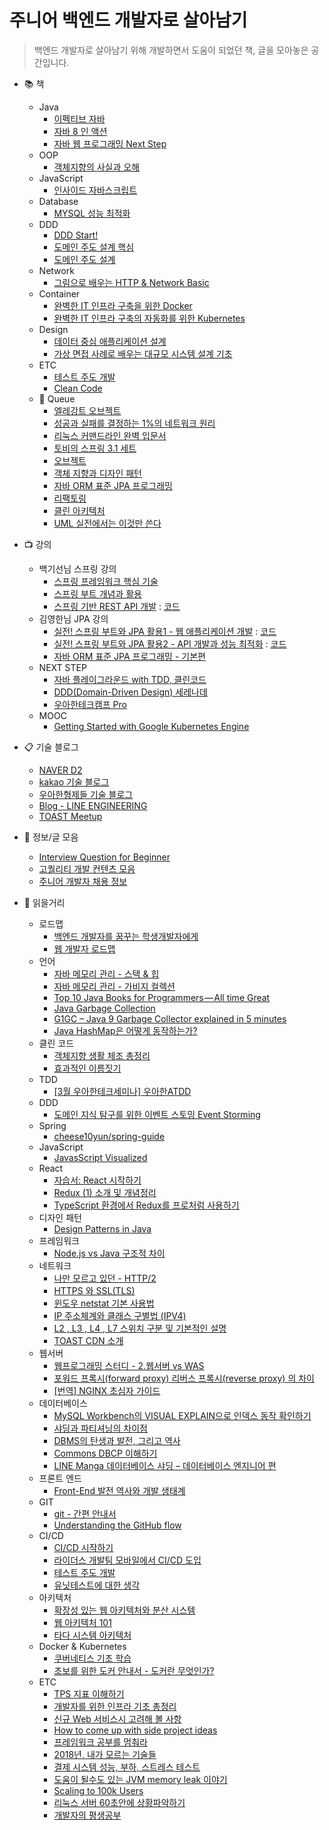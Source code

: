# 주니어 백엔드 개발자로 살아남기
> 백엔드 개발자로 살아남기 위해 개발하면서 도움이 되었던 책, 글을 모아놓은 공간입니다.

- :books: 책
	- Java
		- [이펙티브 자바](https://book.naver.com/bookdb/book_detail.nhn?bid=14097515)
		- [자바 8 인 액션](https://book.naver.com/bookdb/book_detail.nhn?bid=8883567)
		- [자바 웹 프로그래밍 Next Step](https://book.naver.com/bookdb/book_detail.nhn?bid=11037465)
	- OOP
		- [객체지향의 사실과 오해](https://book.naver.com/bookdb/book_detail.nhn?bid=9145968)
	- JavaScript
		- [인사이드 자바스크립트](https://book.naver.com/bookdb/book_detail.nhn?bid=7400243)
	- Database
		- [MYSQL 성능 최적화](https://book.naver.com/bookdb/book_detail.nhn?bid=6397948)
	- DDD
		- [DDD Start!](https://book.naver.com/bookdb/book_detail.nhn?bid=10615650)
		- [도메인 주도 설계 핵심](https://book.naver.com/bookdb/book_detail.nhn?bid=12547690)
		- [도메인 주도 설계](https://book.naver.com/bookdb/book_detail.nhn?bid=6680572)
	- Network
		- [그림으로 배우는 HTTP & Network Basic](https://book.naver.com/bookdb/book_detail.nhn?bid=8657832)
	- Container
		- [완벽한 IT 인프라 구축을 위한 Docker](https://book.naver.com/bookdb/book_detail.nhn?bid=13987575)
		- [완벽한 IT 인프라 구축의 자동화를 위한 Kubernetes](https://book.naver.com/bookdb/book_detail.nhn?bid=15476569) 
	- Design
		- [데이터 중심 애플리케이션 설계](https://book.naver.com/bookdb/book_detail.nhn?bid=13483879)
		- [가상 면접 사례로 배우는 대규모 시스템 설계 기초](https://book.naver.com/bookdb/book_detail.nhn?bid=20756755)	
	- ETC
		- [테스트 주도 개발](https://book.naver.com/bookdb/book_detail.nhn?bid=7443642)
		- [Clean Code](https://book.naver.com/bookdb/book_detail.nhn?bid=7390287)
	- 🚧 Queue
		- [엘레강트 오브젝트](https://book.naver.com/bookdb/book_detail.nhn?bid=17651286)
		- [성공과 실패를 결정하는 1%의 네트워크 원리](https://book.naver.com/bookdb/book_detail.nhn?bid=16386986)
		- [리눅스 커맨드라인 완벽 입문서](https://book.naver.com/bookdb/book_detail.nhn?bid=7112622)
		- [토비의 스프링 3.1 세트](https://book.naver.com/bookdb/book_detail.nhn?bid=7006516)
		- [오브젝트](https://book.naver.com/bookdb/book_detail.nhn?bid=15007773)
		- [객체 지향과 디자인 패턴](https://book.naver.com/bookdb/book_detail.nhn?bid=7255217)
		- [자바 ORM 표준 JPA 프로그래밍](https://book.naver.com/bookdb/book_detail.nhn?bid=9252528)
		- [리팩토링](https://book.naver.com/bookdb/book_detail.nhn?bid=7047630)
		- [클린 아키텍처](https://book.naver.com/bookdb/book_detail.nhn?bid=15303798)
		- [UML 실전에서는 이것만 쓴다](https://book.naver.com/bookdb/book_detail.nhn?bid=6439362)
- :tv: 강의
	- 백기선님 스프링 강의
		- [스프링 프레임워크 핵심 기술](https://www.inflearn.com/course/spring-framework_core/)
		- [스프링 부트 개념과 활용](https://www.inflearn.com/course/%EC%8A%A4%ED%94%84%EB%A7%81%EB%B6%80%ED%8A%B8/)
		- [스프링 기반 REST API 개발](https://www.inflearn.com/course/spring_rest-api/) : [코드](https://github.com/y2o2u2n/spring-boot-real-rest-api-demo)
	- 김영한님 JPA 강의
		- [실전! 스프링 부트와 JPA 활용1 - 웹 애플리케이션 개발](https://www.inflearn.com/course/스프링부트-JPA-활용-1) : [코드](https://github.com/y2o2u2n/spring-boot-jpa-web-application)
		- [실전! 스프링 부트와 JPA 활용2 - API 개발과 성능 최적화](https://www.inflearn.com/course/스프링부트-JPA-API개발-성능최적화) :  [코드](y2o2u2n/spring-boot-jpa-api-application)
		- [자바 ORM 표준 JPA 프로그래밍 - 기본편](https://www.inflearn.com/course/ORM-JPA-Basic#)
	- NEXT STEP
		- [자바 플레이그라운드 with TDD, 클린코드](https://edu.nextstep.camp/c/9WPRB0ys/)
		- [DDD(Domain-Driven Design) 세레나데](https://edu.nextstep.camp/c/GwN2MSqv/)
		- [우아한테크캠프 Pro](https://edu.nextstep.camp/c/lqsBs7x0/)
	- MOOC
		- [Getting Started with Google Kubernetes Engine](https://ko.coursera.org/learn/google-kubernetes-engine)
		
- 📋 기술 블로그
	- [NAVER D2](https://d2.naver.com)
	- [kakao 기술 블로그](http://tech.kakao.com)
	- [우아한형제들 기술 블로그](http://woowabros.github.io)
	- [Blog - LINE ENGINEERING](https://engineering.linecorp.com/ko/blog)
	- [TOAST Meetup](https://meetup.toast.com)

- :memo: 정보/글 모음
	- [Interview Question for Beginner](https://github.com/JaeYeopHan/Interview_Question_for_Beginner)
	- [고퀄리티 개발 컨텐츠 모음](https://github.com/Integerous/goQuality-dev-contents)
	- [주니어 개발자 채용 정보](https://github.com/jojoldu/junior-recruit-scheduler)

- :newspaper: 읽을거리
	- 로드맵
		- [백엔드 개발자를 꿈꾸는 학생개발자에게](https://d2.naver.com/news/3435170)
		- [웹 개발자 로드맵](https://github.com/devJang/developer-roadmap)
	- 언어
		- [자바 메모리 관리 - 스택 & 힙](https://yaboong.github.io/java/2018/05/26/java-memory-management/)
		- [자바 메모리 관리 - 가비지 컬렉션](https://yaboong.github.io/java/2018/06/09/java-garbage-collection/)
		- [Top 10 Java Books for Programmers — All time Great](https://medium.com/swlh/top-10-java-books-for-programmers-all-time-great-82b0ee0b831a)
		- [Java Garbage Collection](https://d2.naver.com/helloworld/1329)
		- [G1GC – Java 9 Garbage Collector explained in 5 minutes](https://blog.idrsolutions.com/2017/05/g1gc-java-9-garbage-collector-explained-5-minutes/)
		- [Java HashMap은 어떻게 동작하는가?](https://d2.naver.com/helloworld/831311)
	- 클린 코드
		- [객체지향 생활 체조 총정리](https://developerfarm.wordpress.com/2012/02/03/object_calisthenics_summary/)
		- [효과적인 이름짓기](https://remotty.github.io/blog/2014/03/01/hyogwajeogin-ireumjisgi/)
	- TDD
		- [[3월 우아한테크세미나] 우아한ATDD](https://www.youtube.com/watch?v=ITVpmjM4mUE)
	- DDD
		- [도메인 지식 탐구를 위한 이벤트 스토밍 Event Storming](https://www.youtube.com/watch?v=hUcpv5fdCIk)
	- Spring
		- [cheese10yun/spring-guide](https://github.com/cheese10yun/spring-guide)
	- JavaScript
		- [JavasScript Visualized](https://dev.to/lydiahallie/javascript-visualized-event-loop-3dif)
	- React
		- [자습서: React 시작하기](https://ko.reactjs.org/tutorial/tutorial.html)
		- [Redux (1) 소개 및 개념정리](https://velog.io/@velopert/Redux-1-%EC%86%8C%EA%B0%9C-%EB%B0%8F-%EA%B0%9C%EB%85%90%EC%A0%95%EB%A6%AC-zxjlta8ywt)
		- [TypeScript 환경에서 Redux를 프로처럼 사용하기](https://velog.io/@velopert/use-typescript-and-redux-like-a-pro)
	- 디자인 패턴
		- [Design Patterns in Java](https://refactoring.guru/design-patterns/java)
	- 프레임워크
		- [Node.js vs Java 구조적 차이](http://mygumi.tistory.com/154)
	- 네트워크
		- [나만 모르고 있던 - HTTP/2](https://www.popit.kr/%EB%82%98%EB%A7%8C-%EB%AA%A8%EB%A5%B4%EA%B3%A0-%EC%9E%88%EB%8D%98-http2/)
		- [HTTPS 와 SSL(TLS)](https://futurecreator.github.io/2018/07/12/https-and-ssl-tls/)
		- [윈도우 netstat 기본 사용법](https://mainia.tistory.com/5378)
		- [IP 주소체계와 클래스 구별법 (IPV4)](http://korean-daeddo.blogspot.com/2015/12/ip.html)
		- [L2 , L3 , L4 , L7 스위치 구분 및 기본적인 설명](https://klero.tistory.com/entry/L2-L3-L4-L7-%EC%8A%A4%EC%9C%84%EC%B9%98-%EA%B5%AC%EB%B6%84-%EB%B0%8F-%EA%B8%B0%EB%B3%B8%EC%A0%81%EC%9D%B8-%EC%84%A4%EB%AA%85)
		- [TOAST CDN 소개](https://meetup.toast.com/posts/196)
	- 웹서버
		- [웹프로그래밍 스터디 - 2.웹서버 vs WAS](https://brunch.co.kr/@springboot/21)
		- [포워드 프록시(forward proxy) 리버스 프록시(reverse proxy) 의 차이](https://www.lesstif.com/pages/viewpage.action?pageId=21430345)
		- [[번역] NGINX 초심자 가이드](https://www.notion.so/y2o2u2n/NGINX-224dc305a677470abb18bc5ef225a649)
	- 데이터베이스
		- [MySQL Workbench의 VISUAL EXPLAIN으로 인덱스 동작 확인하기](https://engineering.linecorp.com/ko/blog/mysql-workbench-visual-explain-index/)
		- [샤딩과 파티셔닝의 차이점](http://theeye.pe.kr/archives/1917)
		- [DBMS의 탄생과 발전, 그리고 역사](http://www.datanet.co.kr/news/articleView.html?idxno=114558&fbclid=IwAR11U893CS5Ju3Ngg77ojFDeHhAs_gfHWiQkbf1O-BwEONd9d5uQ56tOnZM)
		- [Commons DBCP 이해하기](https://d2.naver.com/helloworld/5102792)
		- [LINE Manga 데이터베이스 샤딩 – 데이터베이스 엔지니어 편](https://engineering.linecorp.com/ko/blog/line-manga-database/)
	- 프론트 엔드
		- [Front-End 발전 역사와 개발 생태계](https://moon9342.github.io/front-end-ecosystem)
	- GIT
		- [git - 간편 안내서](https://rogerdudler.github.io/git-guide/index.ko.html)
		- [Understanding the GitHub flow](https://guides.github.com/introduction/flow/)
	- CI/CD
		- [CI/CD 시작하기](http://www.itworld.co.kr/howto/109147)
		- [라이더스 개발팀 모바일에서 CI/CD 도입](http://woowabros.github.io/experience/2018/06/26/bros-cicd.html)
		- [테스트 주도 개발](https://wikidocs.net/224)
		- [유닛테스트에 대한 생각](https://blog.outsider.ne.kr/1275)
	- 아키텍처
		- [확장성 있는 웹 아키텍처와 분산 시스템](https://d2.naver.com/helloworld/206816)
		- [웹 아키텍처 101](http://y2o2u2n.blogspot.com/2018/11/101.html)
		- [타다 시스템 아키텍처](http://engineering.vcnc.co.kr/2019/01/tada-system-architecture/)
	- Docker & Kubernetes
		- [쿠버네티스 기초 학습](https://kubernetes.io/ko/docs/tutorials/kubernetes-basics/)
		- [초보를 위한 도커 안내서 - 도커란 무엇인가? ](https://subicura.com/2017/01/19/docker-guide-for-beginners-1.html)
	- ETC
		- [TPS 지표 이해하기](https://brunch.co.kr/@leedongins/27)
		- [개발자를 위한 인프라 기초 총정리](https://futurecreator.github.io/2018/11/09/it-infrastructure-basics/)
		- [신규 Web 서비스시 고려해 볼 사항](http://kwonnam.pe.kr/wiki/web/%EC%8B%A0%EA%B7%9C%EC%84%9C%EB%B9%84%EC%8A%A4)
		- [How to come up with side project ideas](https://blog.producthunt.com/how-to-come-up-with-side-project-ideas-4a2c8049deba)
		- [프레임워크 공부를 멈춰라](https://medium.com/@jongyoungpark/%ED%94%84%EB%A0%88%EC%9E%84%EC%9B%8C%ED%81%AC-%EA%B3%B5%EB%B6%80%EB%A5%BC-%EB%A9%88%EC%B6%B0%EB%9D%BC-1afa37644474)
		- [2018년, 내가 모르는 기술들
](https://velog.io/@chris/%EB%B2%88%EC%97%AD-2018%EB%85%84-%EB%82%B4%EA%B0%80-%EB%AA%A8%EB%A5%B4%EB%8A%94-%EA%B8%B0%EC%88%A0%EB%93%A4-rnjr3h8mgj)
		- [결제 시스템 성능, 부하, 스트레스 테스트](http://woowabros.github.io/experience/2018/05/08/billing-performance_test_experience.html)
		- [도움이 될수도 있는 JVM memory leak 이야기](http://woowabros.github.io/tools/2019/05/24/jvm_memory_leak.html)
		- [Scaling to 100k Users](https://alexpareto.com/scalability/systems/2020/02/03/scaling-100k.html)
		- [리눅스 서버 60초안에 상황파악하기](https://b.luavis.kr/server/linux-performance-analysis)
		- [개발자의 평생공부](https://zdnet.co.kr/view/?no=20170616090644)


